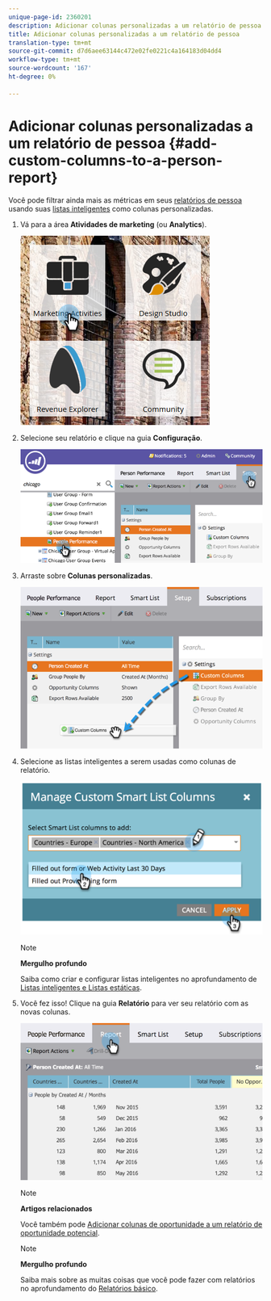 ```yaml
---
unique-page-id: 2360201
description: Adicionar colunas personalizadas a um relatório de pessoa - Documentos do marketing - Documentação do produto
title: Adicionar colunas personalizadas a um relatório de pessoa
translation-type: tm+mt
source-git-commit: d7d6aee63144c472e02fe0221c4a164183d04dd4
workflow-type: tm+mt
source-wordcount: '167'
ht-degree: 0%

---
```



# Adicionar colunas personalizadas a um relatório de pessoa {#add-custom-columns-to-a-person-report}

Você pode filtrar ainda mais as métricas em seus [relatórios de pessoa](http://docs.marketo.com/display/docs/basic+reporting) usando suas [listas inteligentes](http://docs.marketo.com/display/docs/smart+lists+and+static+lists) como colunas personalizadas.

1. Vá para a área **Atividades de marketing** (ou **Analytics**).

   ![](assets/ma-1.png)

1. Selecione seu relatório e clique na guia **Configuração**.

   ![](assets/two-1.png)

1. Arraste sobre **Colunas personalizadas**.

   ![](assets/three-1.png)

1. Selecione as listas inteligentes a serem usadas como colunas de relatório.

   ![](assets/image2014-9-16-16-3a39-3a34.png)

   >[!NOTE]
   >
   >**Mergulho profundo**
   >
   >
   >Saiba como criar e configurar listas inteligentes no aprofundamento de [Listas inteligentes e Listas estáticas](http://docs.marketo.com/display/docs/smart+lists+and+static+lists).

1. Você fez isso! Clique na guia **Relatório** para ver seu relatório com as novas colunas.

   ![](assets/five-1.png)

   >[!NOTE]
   >
   >**Artigos relacionados**
   >
   >
   >Você também pode [Adicionar colunas de oportunidade a um relatório de oportunidade potencial](add-opportunity-columns-to-a-lead-report.md).

   >[!NOTE]
   >
   >**Mergulho profundo**
   >
   >
   >Saiba mais sobre as muitas coisas que você pode fazer com relatórios no aprofundamento do [Relatórios básico](http://docs.marketo.com/display/docs/basic+reporting).

